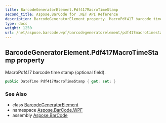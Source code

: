 ```yaml
---
title: BarcodeGeneratorElement.Pdf417MacroTimeStamp
second_title: Aspose.BarCode for .NET API Reference
description: BarcodeGeneratorElement property. MacroPdf417 barcode time stamp optional field
type: docs
weight: 1250
url: /net/aspose.barcode.wpf/barcodegeneratorelement/pdf417macrotimestamp/
---
```

## BarcodeGeneratorElement.Pdf417MacroTimeStamp property

MacroPdf417 barcode time stamp (optional field).

```csharp
public DateTime Pdf417MacroTimeStamp { get; set; }
```

### See Also

* class [BarcodeGeneratorElement](../)
* namespace [Aspose.BarCode.WPF](../../barcodegeneratorelement/)
* assembly [Aspose.BarCode](../../../)


